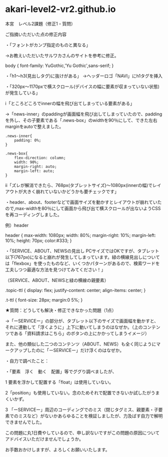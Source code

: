 # akari-level2-vr2.github.io
本宮　レベル2課題（修正1・質問）

ご指摘いただいた点の修正内容

・「フォントがカンプ指定のものと異なる」

→お教えいただいたサルワカさんのサイトを参考に修正。

body {
    font-family: YuGothic,'Yu Gothic',sans-serif;
}

・「h1〜h3(見出しタグ)に抜けがある」
→ヘッダーロゴ「NAVI」にh1タグを挿入


・「320px〜1170pxで横スクロール(デバイスの幅に要素が収まっていない状態)が発生している」

ⅰ「ところどころでinnerの幅を飛び出てしまっている要素がある」

→「news-inner」のpaddingが画面幅を飛び出してしまっていたので、paddingを外し、その子要素である「.news-box」のwidthを90％にして、できた左右marginをautoで整えました。


    .news-inner{
        padding: 0%;
    }

    .news-box{
        flex-direction: column;
        width: 90%;
        margin-right: auto;
        margin-left: auto;
    }


ⅱ「ズレが解消できたら、768px(タブレットサイズ)〜1080px(innerの幅)でレイアウトが大きく崩れていないかどうかも要チェックです」

・header、about、footerなどで画面サイズを動かすとレイアウトが崩れていたので,max-widthを80％にして画面から飛び出て横スクロールが出ないようCSSを再コーディングしました。

例）header

header {
    max-width: 1080px;
    width: 80%;
    margin-right: 10%;
    margin-left: 10%;
    height: 70px;
    color:#333;
}


・「SERVICE、ABOUT、NEWSの見出し
PCサイズではOKですが、タブレット以下(767px)になると崩れが発生してしまっています。緑の横線見出しについては「flexbox」を使ったものなど、いくつかパターンがあるので、検索ワードを工夫しつつ最適な方法を見つけてみてください！」

（SERVICE、ABOUT、NEWSと緑の横線の親要素）

.topic-ttl {
    display: flex;
    justify-content: center;
    align-items: center;
}

 .t-ttl {
        font-size: 28px;
        margin:0  5%;
    }


★質問：どうしても解決・修正できなかった問題（1点）

→「ーSERVICEー」の部分が、タブレット以下のサイズで画面幅を動かすと、それに連動して「浮くように」上下に動いてしまうのはなぜか。（上のコンテンツである「資料請求はこちら」のボタンの上にかかってしまうイメージ）

また、他の類似した二つのコンテンツ（ABOUT、NEWS）も全く同じようにマークアップしたのに「ーSERVICEー」だけ浮くのはなぜか。


・自力で調べたこと：


・「要素　浮く　動く　配置」等でググり調べましたが、

1 要素を浮かして配置する「float」は使用していない。

2「position」も使用していない。念のためそれで配置できないか試したがうまくいかず。

3 「ーSERVICEー」周辺のコーディングでのミス（閉じタグミス、親要素・子要素でのミスなど）がないかあらゆることを検証しましたが、力及ばす自力で解明できませんでした。

この問題に丸1日費やしているので、申し訳ないですがこの問題の原因についてアドバイスいただけませんでしょうか。

お手数おかけしますが、よろしくお願いいたします。


